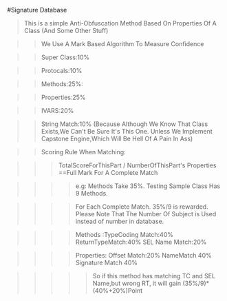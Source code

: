 #Signature Database
>This is a simple Anti-Obfuscation Method Based On Properties Of A Class (And Some Other Stuff)

>>We Use A Mark Based Algorithm To Measure Confidence 

>>Super Class:10%

>>Protocals:10%

>>Methods:25%:

>>Properties:25%

>>IVARS:20%

>>String Match:10% (Because Although We Know That Class Exists,We Can't Be Sure It's This One. Unless We Implement Capstone Engine,Which Will Be Hell Of A Pain In Ass)

>>Scoring Rule When Matching:

>>>TotalScoreForThisPart / NumberOfThisPart's Properties ==Full Mark For A Complete Match

>>>>e.g: Methods Take 35%. Testing Sample Class Has 9 Methods.

>>>>For Each Complete Match. 35%/9 is rewarded. Please Note That The Number Of Subject is Used instead of number in database.

>>>>Methods :TypeCoding Match:40% ReturnTypeMatch:40% SEL Name Match:20%

>>>>Properties: Offset Match:20% NameMatch 40%  Signature Match 40%

>>>>>So if this method has matching TC and SEL Name,but wrong RT, it will gain (35%/9)*(40%+20%)Point